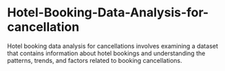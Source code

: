 # Hotel-Booking-Data-Analysis-for-cancellation
Hotel booking data analysis for cancellations involves examining a dataset that contains information about hotel bookings and understanding the patterns, trends, and factors related to booking cancellations. 
